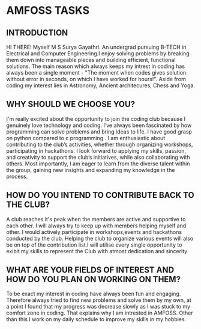 # AMFOSS TASKS

## INTRODUCTION

HI THERE! Myself M S Surya Gayathri. An undergrad pursuing B-TECH in 
Electrical and Computer Engineering.I enjoy solving problems by breaking them
down into manageable pieces and building efficient, functional solutions.
The main reason which always keeps my intrest in coding has always been a 
single moment - "The moment when codes gives solution without error in 
seconds, on which I have worked for hours!". Aside from coding my interest
lies in Astronomy, Ancient architecures, Chess and Yoga.  

## WHY SHOULD WE CHOOSE YOU?

I'm really excited about the opportunity to join the coding club because I
genuinely love technology and coding. I’ve always been fascinated by how
programming can solve problems and bring ideas to life. I have good grasp on
python compared to c programming . I am enthusiastic about contributing to 
the club’s activities, whether through organizing workshops, participating 
in hackathons. I look forward to applying my skills, passion, and creativity 
to support the club’s initiatives, while also collaborating with others. Most 
importantly, I am eager to learn from the diverse talent within the group, 
gaining new insights and expanding my knowledge in the process.

## HOW DO YOU INTEND TO CONTRIBUTE BACK TO THE CLUB?

A club reaches it's peak when the members are active and supportive to each 
other. I will always try to keep up with members helping myself and other.
I would actively participate in workshops,events and hackathons conducted by 
the club. Helping the club to organize various events will also be on top
of the contribution list.I will utilise every single opportunity to exibit 
my skills to represent the Club with atmost dedication and sincerity 

## WHAT ARE YOUR FIELDS OF INTEREST AND HOW DO YOU PLAN ON WORKING ON THEM?
 
To be exact my interest in coding have always been fun and engaging.
Therefore always tried to find new problems and solve them by my own,
at a point I found that my progress was decrease slowly as I was stuck to my
comfort zone in coding. That explains why I am intrested in AMFOSS. Other 
than this I work on my daily schedule to improve my skills in my hobbies. 


